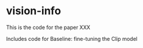 # vision-info

This is the code for the paper XXX

Includes code for Baseline: fine-tuning the Clip model
